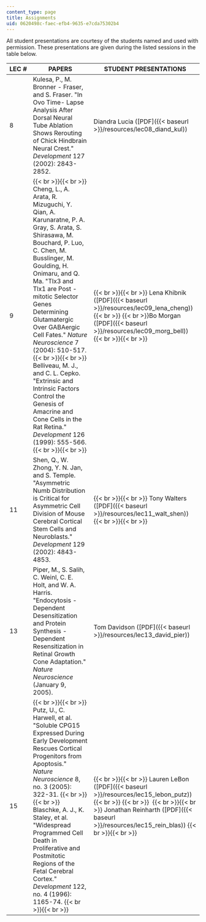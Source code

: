```yaml
---
content_type: page
title: Assignments
uid: 0620498c-faec-efb4-9635-e7cda75302b4
---
```


All student presentations are courtesy of the students named and used with permission. These presentations are given during the listed sessions in the table below.

| LEC # | PAPERS | STUDENT PRESENTATIONS |
| --- | --- | --- |
| 8 | Kulesa, P., M. Bronner - Fraser, and S. Fraser. "In Ovo Time- Lapse Analysis After Dorsal Neural Tube Ablation Shows Rerouting of Chick Hindbrain Neural Crest." _Development_ 127 (2002): 2843-2852. | Diandra Lucia ([PDF]({{< baseurl >}}/resources/lec08_diand_kul)) |
| 9 |  {{< br >}}{{< br >}} Cheng, L., A. Arata, R. Mizuguchi, Y. Qian, A. Karunaratne, P. A. Gray, S. Arata, S. Shirasawa, M. Bouchard, P. Luo, C. Chen, M. Busslinger, M. Goulding, H. Onimaru, and Q. Ma. "Tlx3 and Tlx1 are Post - mitotic Selector Genes Determining Glutamatergic Over GABAergic Cell Fates." _Nature Neuroscience_ 7 (2004): 510-517. {{< br >}}{{< br >}} Belliveau, M. J., and C. L. Cepko. "Extrinsic and Intrinsic Factors Control the Genesis of Amacrine and Cone Cells in the Rat Retina." _Development_ 126 (1999): 555-566. {{< br >}}{{< br >}}  |  {{< br >}}{{< br >}} Lena Khibnik ([PDF]({{< baseurl >}}/resources/lec09_lena_cheng))  {{< br >}}  {{< br >}}Bo Morgan ([PDF]({{< baseurl >}}/resources/lec09_morg_bell)) {{< br >}}{{< br >}}  |
| 11 | Shen, Q., W. Zhong, Y. N. Jan, and S. Temple. "Asymmetric Numb Distribution is Critical for Asymmetric Cell Division of Mouse Cerebral Cortical Stem Cells and Neuroblasts." _Development_ 129 (2002): 4843-4853. |  {{< br >}}{{< br >}} Tony Walters ([PDF]({{< baseurl >}}/resources/lec11_walt_shen)) {{< br >}}{{< br >}}  |
| 13 | Piper, M., S. Salih, C. Weinl, C. E. Holt, and W. A. Harris. "Endocytosis -Dependent Desensitization and Protein Synthesis - Dependent Resensitization in Retinal Growth Cone Adaptation." _Nature_ _Neuroscience_ (January 9, 2005). | Tom Davidson ([PDF]({{< baseurl >}}/resources/lec13_david_pier)) |
| 15  |  {{< br >}}{{< br >}} Putz, U., C. Harwell, et al. "Soluble CPG15 Expressed During Early Development Rescues Cortical Progenitors from Apoptosis." _Nature Neuroscience_ 8, no. 3 (2005): 322-31. {{< br >}}{{< br >}} Blaschke, A. J., K. Staley, et al. "Widespread Programmed Cell Death in Proliferative and Postmitotic Regions of the Fetal Cerebral Cortex." _Development_ 122, no. 4 (1996): 1165-74. {{< br >}}{{< br >}}  |  {{< br >}}{{< br >}} Lauren LeBon ([PDF]({{< baseurl >}}/resources/lec15_lebon_putz))  {{< br >}}  {{< br >}}  {{< br >}}{{< br >}} Jonathan Reinharth ([PDF]({{< baseurl >}}/resources/lec15_rein_blas)) {{< br >}}{{< br >}}